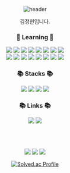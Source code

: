 <div align="center">
   
  ![header](https://capsule-render.vercel.app/api?type=rounded&color=timeGradient&text=Welcome%20to%20JeongHyeon2's%20GitHub%20👋&animation=twinkling&fontSize=40&fontAlignY=50&fontAlign=50&height=180)
  <div>
   김정현입니다.
     </div>
   <div>
     <h3>🌱 Learning 🌱</h3>
       <img src="https://img.shields.io/badge/Flutter-02569B?style=flat-square&logo=Flutter&logoColor=white"/>
        <img src="https://img.shields.io/badge/-Dart-02569B?style=flat-square&logo=dart&logoColor=white"/>
        <img src="https://img.shields.io/badge/Kotlin-7F52FF?style=flat-square&logo=kotlin&logoColor=white">
         <img src="https://img.shields.io/badge/Android-3DDC84?style=flat-square&logo=Android&logoColor=white"/>

      
 <img src="https://img.shields.io/badge/-NestJs-ea2845?style=flat-square&logo=nestjs&logoColor=white"/>
 <img src=https://shields.io/badge/TypeScript-3178C6?logo=TypeScript&logoColor=FFF&style=flat-square/>
 <img src="https://img.shields.io/badge/Firebase-FFCA28?style=flat-square&logo=firebase&logoColor=black"/>
 <img src="https://img.shields.io/badge/jetpack%20compose-4285F4?&logo=jetpack%20compose&logoColor=white&style=flat-square"/>
 
   </div>
   <div>
       <img src="https://img.shields.io/badge/-ReactJs-61DAFB?logo=react&logoColor=white&style=flat-square"/>
      <img src ="https://shields.io/badge/JavaScript-F7DF1E?logo=JavaScript&logoColor=000&style=flat-square"/>
                     <img src="https://img.shields.io/badge/HTML-FFA500?style=flat-square&logo=html5&logoColor=white"/>
  <img src="https://img.shields.io/badge/CSS-1572B6?style=flat-square&logo=css3&logoColor=white"/>
        <img src="https://img.shields.io/badge/python-3776AB?style=flat-square&logo=python&logoColor=white"/>
                <img src="https://img.shields.io/badge/c%23-512BD4?style=flat-square&logo=csharp&logoColor=white" />
     <img src="https://img.shields.io/badge/.net-512BD4?style=flat-square&logo=.net&logoColor=white" />
                        <img src="https://img.shields.io/badge/unity-FFFFFF?style=flat-square&logo=unity&logoColor=black" />


   </div>
   
   <div>
      <h3>📚 Stacks 📚</h3>
      <img src="https://img.shields.io/badge/Java-007396?style=flat-square&logo=Java&logoColor=white"/>
      <img src="https://img.shields.io/badge/C++-00599C?style=flat-square&logo=cplusplus&logoColor=white"/>
      <img src="https://img.shields.io/badge/Mysql-4479A1?style=flat-square&logo=Mysql&logoColor=white"/>
      <img src="https://img.shields.io/badge/Git-F05032?style=flat-square&logo=Git&logoColor=white"/>
      
      
   </div>
   <div>
      <h3> 📚 Links 📚</h3>
 <a href="https://sites.google.com/view/xrlab-kit/home?authuser=0">   <img src="https://img.shields.io/badge/Velog-00000?style=flat-square"/></a>
      <a href="">  <img src="https://img.shields.io/badge/XRMLab-00000?style=flat-square"/> </a>
      
   </div>
   </br>
   </br>
   </br>
   

![](http://github-profile-summary-cards.vercel.app/api/cards/profile-details?username=JeongHyeon2&theme=github)
![](http://github-profile-summary-cards.vercel.app/api/cards/most-commit-language?username=JeongHyeon2&theme=github)
![](http://github-profile-summary-cards.vercel.app/api/cards/stats?username=JeongHyeon2&theme=github)   

[![Solved.ac Profile](http://mazassumnida.wtf/api/v2/generate_badge?boj=dnrgusrla1)](https://solved.ac/dnrgusrla1/)
   

</div>


